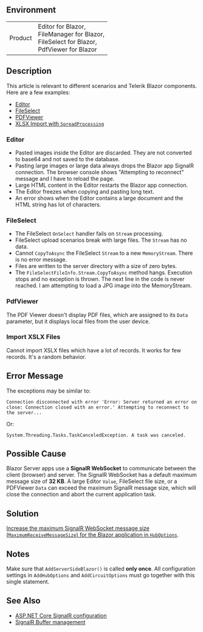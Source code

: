 
## Environment

<table>
<tbody>
<tr>
<td>Product</td>
<td>
Editor for Blazor, <br />
FileManager for Blazor, <br />
FileSelect for Blazor, <br />
PdfViewer for Blazor
</td>
</tr>
</tbody>
</table>

## Description

This article is relevant to different scenarios and Telerik Blazor components. Here are a few examples:

* [Editor](#editor)
* [FileSelect](#fileselect)
* [PDFViewer](#pdfviewer)
* [XLSX Import with `SpreadProcessing`](#import-xslx-files)

### Editor

* Pasted images inside the Editor are discarded. They are not converted to base64 and not saved to the database.
* Pasting large images or large data always drops the Blazor app SignalR connection. The browser console shows "Attempting to reconnect" message and I have to reload the page.
* Large HTML content in the Editor restarts the Blazor app connection.
* The Editor freezes when copying and pasting long text.
* An error shows when the Editor contains a large document and the HTML string has lot of characters.

### FileSelect

* The FileSelect `OnSelect` handler fails on `Stream` processing.
* FileSelect upload scenarios break with large files. The `Stream` has no data.
* Cannot `CopyToAsync` the FileSelect `Stream` to a new `MemoryStream`. There is no error message.
* Files are written to the server directory with a size of zero bytes.
* The `FileSelectFileInfo.Stream.CopyToAsync` method hangs. Execution stops and no exception is thrown. The next line in the code is never reached. I am attempting to load a JPG image into the MemoryStream.

### PdfViewer

The PDF Viewer doesn't display PDF files, which are assigned to its `Data` parameter, but it displays local files from the user device.

### Import XSLX Files

Cannot import XSLX files which have a lot of records. It works for few records. It's a random behavior.

## Error Message

The exceptions may be similar to:

`Connection disconnected with error 'Error: Server returned an error on close: Connection closed with an error.' Attempting to reconnect to the server...`

Or:

`System.Threading.Tasks.TaskCanceledException. A task was canceled.`

## Possible Cause

Blazor Server apps use a **SignalR WebSocket** to communicate between the client (browser) and server. The SignalR WebSocket has a default maximum message size of **32 KB**. A large Editor `Value`, FileSelect file size, or a PDFViewer `Data` can exceed the maximum SignalR message size, which will close the connection and abort the current application task.

## Solution

[Increase the maximum SignalR WebSocket message size (`MaximumReceiveMessageSize`) for the Blazor application in `HubOptions`](slug:common-kb-increase-signalr-max-message-size).

## Notes

Make sure that `AddServerSideBlazor()` is called **only once**. All configuration settings in `AddHubOptions` and `AddCircuitOptions` must go together with this single statement.

## See Also

* [ASP.NET Core SignalR configuration](https://learn.microsoft.com/en-us/aspnet/core/signalr/configuration)
* [SignalR Buffer management](https://learn.microsoft.com/en-us/aspnet/core/signalr/security?view=aspnetcore-7.0#buffer-management)

